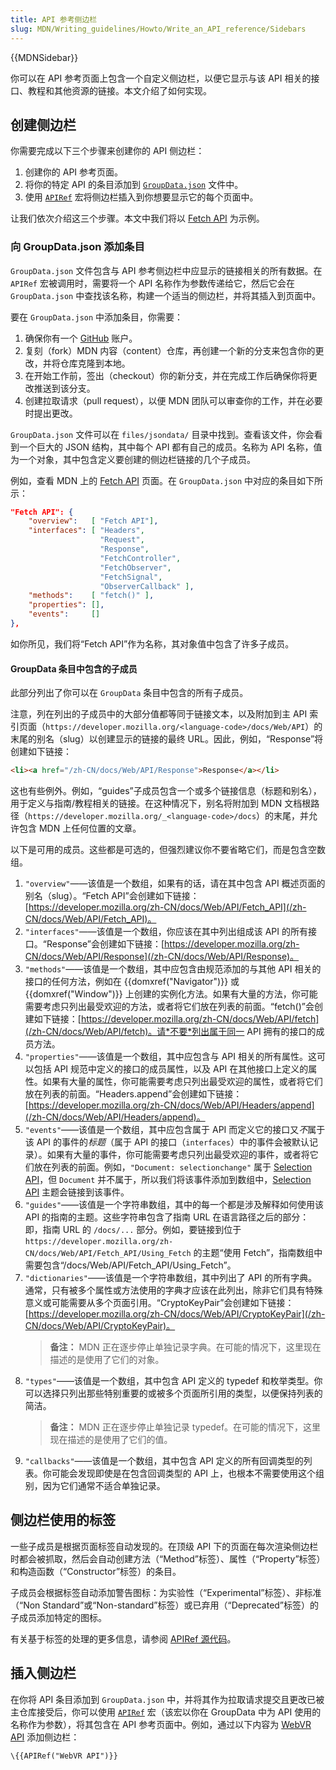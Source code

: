 ```yaml
---
title: API 参考侧边栏
slug: MDN/Writing_guidelines/Howto/Write_an_API_reference/Sidebars
---
```


{{MDNSidebar}}

你可以在 API 参考页面上包含一个自定义侧边栏，以便它显示与该 API 相关的接口、教程和其他资源的链接。本文介绍了如何实现。

## 创建侧边栏

你需要完成以下三个步骤来创建你的 API 侧边栏：

1. 创建你的 API 参考页面。
2. 将你的特定 API 的条目添加到 [`GroupData.json`](https://github.com/mdn/content/blob/main/files/jsondata/GroupData.json) 文件中。
3. 使用 [`APIRef`](https://github.com/mdn/yari/blob/main/kumascript/macros/APIRef.ejs) 宏将侧边栏插入到你想要显示它的每个页面中。

让我们依次介绍这三个步骤。本文中我们将以 [Fetch API](/zh-CN/docs/Web/API/Fetch_API) 为示例。

### 向 GroupData.json 添加条目

`GroupData.json` 文件包含与 API 参考侧边栏中应显示的链接相关的所有数据。在 `APIRef` 宏被调用时，需要将一个 API 名称作为参数传递给它，然后它会在 `GroupData.json` 中查找该名称，构建一个适当的侧边栏，并将其插入到页面中。

要在 `GroupData.json` 中添加条目，你需要：

1. 确保你有一个 [GitHub](https://github.com/) 账户。
2. 复刻（fork）MDN 内容（content）仓库，再创建一个新的分支来包含你的更改，并将仓库克隆到本地。
3. 在开始工作前，签出（checkout）你的新分支，并在完成工作后确保你将更改推送到该分支。
4. 创建拉取请求（pull request），以便 MDN 团队可以审查你的工作，并在必要时提出更改。

`GroupData.json` 文件可以在 `files/jsondata/` 目录中找到。查看该文件，你会看到一个巨大的 JSON 结构，其中每个 API 都有自己的成员。名称为 API 名称，值为一个对象，其中包含定义要创建的侧边栏链接的几个子成员。

例如，查看 MDN 上的 [Fetch API](/zh-CN/docs/Web/API/Fetch_API) 页面。在 `GroupData.json` 中对应的条目如下所示：

```json
"Fetch API": {
    "overview":   [ "Fetch API"],
    "interfaces": [ "Headers",
                    "Request",
                    "Response",
                    "FetchController",
                    "FetchObserver",
                    "FetchSignal",
                    "ObserverCallback" ],
    "methods":    [ "fetch()" ],
    "properties": [],
    "events":     []
},
```

如你所见，我们将“Fetch API”作为名称，其对象值中包含了许多子成员。

#### GroupData 条目中包含的子成员

此部分列出了你可以在 `GroupData` 条目中包含的所有子成员。

注意，列在列出的子成员中的大部分值都等同于链接文本，以及附加到主 API 索引页面（`https://developer.mozilla.org/<language-code>/docs/Web/API`）的末尾的别名（slug）以创建显示的链接的最终 URL。因此，例如，“Response”将创建如下链接：

```html
<li><a href="/zh-CN/docs/Web/API/Response">Response</a></li>
```

这也有些例外。例如，“guides”子成员包含一个或多个链接信息（标题和别名），用于定义与指南/教程相关的链接。在这种情况下，别名将附加到 MDN 文档根路径（`https://developer.mozilla.org/_<language-code>/docs`）的末尾，并允许包含 MDN 上任何位置的文章。

以下是可用的成员。这些都是可选的，但强烈建议你不要省略它们，而是包含空数组。

1. `"overview"`——该值是一个数组，如果有的话，请在其中包含 API 概述页面的别名（slug）。“Fetch API”会创建如下链接：[https://developer.mozilla.org/zh-CN/docs/Web/API/Fetch_API](/zh-CN/docs/Web/API/Fetch_API)。
2. `"interfaces"`——该值是一个数组，你应该在其中列出组成该 API 的所有接口。“Response”会创建如下链接：[https://developer.mozilla.org/zh-CN/docs/Web/API/Response](/zh-CN/docs/Web/API/Response)。
3. `"methods"`——该值是一个数组，其中应包含由规范添加的与其他 API 相关的接口的任何方法，例如在 {{domxref("Navigator")}} 或 {{domxref("Window")}} 上创建的实例化方法。如果有大量的方法，你可能需要考虑只列出最受欢迎的方法，或者将它们放在列表的前面。“fetch()”会创建如下链接：[https://developer.mozilla.org/zh-CN/docs/Web/API/fetch](/zh-CN/docs/Web/API/fetch)。请*不要*列出属于同一 API 拥有的接口的成员方法。
4. `"properties"`——该值是一个数组，其中应包含与 API 相关的所有属性。这可以包括 API 规范中定义的接口的成员属性，以及 API 在其他接口上定义的属性。如果有大量的属性，你可能需要考虑只列出最受欢迎的属性，或者将它们放在列表的前面。“Headers.append”会创建如下链接：[https://developer.mozilla.org/zh-CN/docs/Web/API/Headers/append](/zh-CN/docs/Web/API/Headers/append)。
5. `"events"`——该值是一个数组，其中应包含属于 API 而定义它的接口又*不*属于该 API 的事件的*标题*（属于 API 的接口（`interfaces`）中的事件会被默认记录）。如果有大量的事件，你可能需要考虑只列出最受欢迎的事件，或者将它们放在列表的前面。例如，`"Document: selectionchange"` 属于 [Selection API](/zh-CN/docs/Web/API/Selection_API)，但 `Document` 并不属于，所以我们将该事件添加到数组中，[Selection API](/zh-CN/docs/Web/API/Selection_API) 主题会链接到该事件。
6. `"guides"`——该值是一个字符串数组，其中的每一个都是涉及解释如何使用该 API 的指南的主题。这些字符串包含了指南 URL 在语言路径之后的部分：即，指南 URL 的 `/docs/...` 部分。例如，要链接到位于 `https://developer.mozilla.org/zh-CN/docs/Web/API/Fetch_API/Using_Fetch` 的主题“使用 Fetch”，指南数组中需要包含“/docs/Web/API/Fetch_API/Using_Fetch”。
7. `"dictionaries"`——该值是一个字符串数组，其中列出了 API 的所有字典。通常，只有被多个属性或方法使用的字典才应该在此列出，除非它们具有特殊意义或可能需要从多个页面引用。“CryptoKeyPair”会创建如下链接：[https://developer.mozilla.org/zh-CN/docs/Web/API/CryptoKeyPair](/zh-CN/docs/Web/API/CryptoKeyPair)。
   > **备注：** MDN 正在逐步停止单独记录字典。在可能的情况下，这里现在描述的是使用了它们的对象。
8. `"types"`——该值是一个数组，其中包含 API 定义的 typedef 和枚举类型。你可以选择只列出那些特别重要的或被多个页面所引用的类型，以便保持列表的简洁。
   > **备注：** MDN 正在逐步停止单独记录 typedef。在可能的情况下，这里现在描述的是使用了它们的值。
9. `"callbacks"`——该值是一个数组，其中包含 API 定义的所有回调类型的列表。你可能会发现即使是在包含回调类型的 API 上，也根本不需要使用这个组别，因为它们通常不适合单独记录。

## 侧边栏使用的标签

一些子成员是根据页面标签自动发现的。在顶级 API 下的页面在每次渲染侧边栏时都会被抓取，然后会自动创建方法（“Method”标签）、属性（“Property”标签）和构造函数（“Constructor”标签）的条目。

子成员会根据标签自动添加警告图标：为实验性（“Experimental”标签）、非标准（“Non Standard”或“Non-standard”标签）或已弃用（“Deprecated”标签）的子成员添加特定的图标。

有关基于标签的处理的更多信息，请参阅 [APIRef 源代码](https://github.com/mdn/yari/blob/main/kumascript/macros/APIRef.ejs)。

## 插入侧边栏

在你将 API 条目添加到 `GroupData.json` 中，并将其作为拉取请求提交且更改已被主仓库接受后，你可以使用 [`APIRef`](https://github.com/mdn/yari/blob/main/kumascript/macros/APIRef.ejs) 宏（该宏以你在 GroupData 中为 API 使用的名称作为参数），将其包含在 API 参考页面中。例如，通过以下内容为 [WebVR API](/zh-CN/docs/Web/API/WebVR_API) 添加侧边栏：

```plain
\{{APIRef("WebVR API")}}
```
